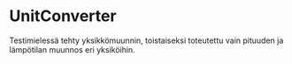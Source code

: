 # UnitConverter
Testimielessä tehty yksikkömuunnin, toistaiseksi toteutettu vain pituuden ja lämpötilan muunnos eri yksiköihin.

